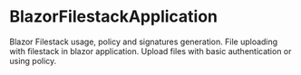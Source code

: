 # BlazorFilestackApplication
Blazor Filestack usage, policy and signatures generation. 
File uploading with filestack in blazor application. 
Upload files with basic authentication or using policy.
